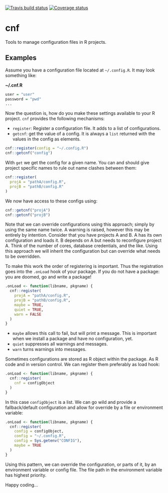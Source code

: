 <!-- README.md is generated from README.Rmd. Please edit that file -->

[![Travis build
status](https://travis-ci.org/INWTlab/cnf.svg?branch=master)](https://travis-ci.org/INWTlab/cnf)
[![Coverage
status](https://codecov.io/gh/INWTlab/cnf/branch/master/graph/badge.svg)](https://codecov.io/github/INWTlab/cnf?branch=master)

# cnf

Tools to manage configuration files in R projects.

## Examples

Assume you have a configuration file located at `~/.config.R`. It may
look something like:

**~/.cnf.R**

``` r
user = "user"
password = "pwd"
...
```

Now the question is, how do you make these settings available to your R
project. `cnf` provides the following mechanisms:

  - `register`: Register a configuration file. It adds to a list of
    configurations.
  - `getcnf`: get the value of a config. It is always a `list` returned
    with the values in the config as elements.

<!-- end list -->

``` r
cnf::register(config = "~/.config.R")
cnf::getcnf("config")
```

With `get` we get the config for a given name. You can and should give
project specific names to rule out name clashes between them:

``` r
cnf::register(
  projA = "pathA/config.R",
  projB = "pathB/config.R"
)
```

We now have access to these configs using:

``` r
cnf::getcnf("projA")
cnf::getcnf("projB")
```

Note that we can override configurations using this approach; simply by
using the same name twice. A warning is raised, however this may be
entirely by intention. Consider that you have projects A and B. A has
its own configuration and loads it. B depends on A but needs to
reconfigure project A. Think of the number of cores, database
credentials, and the like. Using this approach we will inherit the
configuration but can override what needs to be overridden.

To make this work the order of registering is important. Thus the
registration goes into the `.onLoad` hook of your package. If you do not
have a package: you are doomed, go and write a package\!

``` r
.onLoad <- function(libname, pkgname) {
  cnf::register(
    projA = "pathA/config.R",
    projB = "pathB/config.R",
    maybe = TRUE,
    quiet = TRUE,
    warn = FALSE
  )
}
```

  - `maybe` allows this call to fail, but will print a message. This is
    important when we install a package and have no configuration, yet.
  - `quiet` suppresses all warnings and messages.
  - `warn` turns warnings into messages.

Sometimes configurations are stored as R object within the package. As R
code and in version control. We can register them preferably as load
hook:

``` r
.onLoad <- function(libname, pkgname) {
  cnf::register(
    cnf = configObject
  )
}
```

In this case `configObject` is a list. We can go wild and provide a
fallback/default configuration and allow for override by a file or
environment variable:

``` r
.onLoad <- function(libname, pkgname) {
  cnf::register(
    config = configObject,
    config = "~/.config.R",
    config = Sys.getenv("CONFIG"),
    maybe = TRUE
  )
}
```

Using this pattern, we can override the configuration, or parts of it,
by an environment variable or config file. The file path in the
environment variable has highest priority.

Happy coding…
